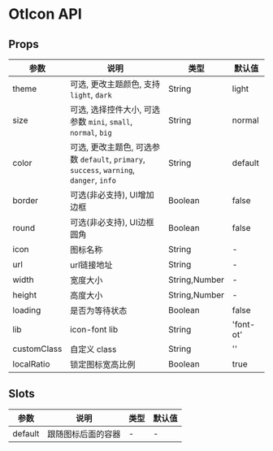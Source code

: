 # OtIcon API

## Props

| 参数 | 说明 | 类型 | 默认值 |
| --- | --- | --- | --- |
| theme | 可选, 更改主题颜色, 支持 `light`, `dark` | String | light |
| size | 可选, 选择控件大小, 可选参数 `mini`, `small`, `normal`, `big` | String | normal |
| color | 可选, 更改主题色, 可选参数 `default`, `primary`, `success`, `warning`, `danger`, `info` | String | default |
| border | 可选(非必支持), UI增加边框 | Boolean | false |
| round | 可选(非必支持), UI边框圆角 | Boolean | false |
| icon | 图标名称 | String | - |
| url | url链接地址 | String | - |
| width | 宽度大小 | String,Number | - |
| height | 高度大小 | String,Number | - |
| loading | 是否为等待状态 | Boolean | false |
| lib | icon-font lib | String | 'font-ot' |
| customClass | 自定义 class | String | '' |
| localRatio | 锁定图标宽高比例 | Boolean | true |

## Slots

| 参数 | 说明 | 类型 | 默认值 |
| --- | --- | --- | --- |
| default | 跟随图标后面的容器 | - | - |

